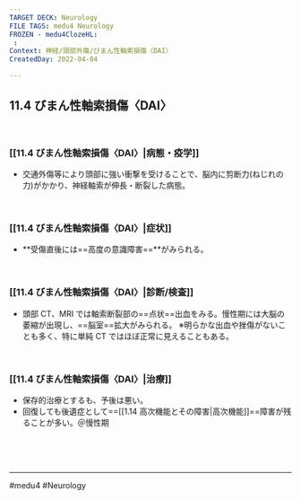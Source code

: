 ```yaml
---
TARGET DECK: Neurology
FILE TAGS: medu4 Neurology
FROZEN - medu4ClozeHL:
 : 
Context: 神経/頭部外傷/びまん性軸索損傷〈DAI〉
CreatedDay: 2022-04-04

---
```


## 11.4 びまん性軸索損傷〈DAI〉

<br>

### [[11.4 びまん性軸索損傷〈DAI〉|病態・疫学]]
* 交通外傷等により頭部に強い衝撃を受けることで、脳内に剪断力(ねじれの力)がかかり、神経軸索が伸長・断裂した病態。

<br>

### [[11.4 びまん性軸索損傷〈DAI〉|症状]]
* **受傷直後には==高度の意識障害==**がみられる。
<!--ID: 1654740876100-->


<br>

### [[11.4 びまん性軸索損傷〈DAI〉|診断/検査]]
* 頭部 CT、MRI では軸索断裂部の==点状==出血をみる。慢性期には大脳の萎縮が出現し、==脳室==拡大がみられる。
※明らかな出血や挫傷がないことも多く、特に単純 CT ではほぼ正常に見えることもある。
<!--ID: 1649070299989-->


<br>

### [[11.4 びまん性軸索損傷〈DAI〉|治療]]
* 保存的治療とするも、予後は悪い。
* 回復しても後遺症として==[[1.14 高次機能とその障害|高次機能]]==障害が残ることが多い。＠慢性期
<!--ID: 1649070299996-->




<br><br><br>

---
#medu4 #Neurology 